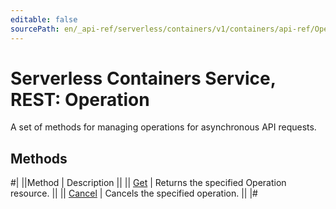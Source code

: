 ```yaml
---
editable: false
sourcePath: en/_api-ref/serverless/containers/v1/containers/api-ref/Operation/index.md
---
```


# Serverless Containers Service, REST: Operation

A set of methods for managing operations for asynchronous API requests.

## Methods

#|
||Method | Description ||
|| [Get](get.md) | Returns the specified Operation resource. ||
|| [Cancel](cancel.md) | Cancels the specified operation. ||
|#